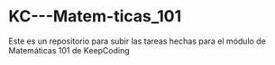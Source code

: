 # KC---Matem-ticas_101
Este es un repositorio para subir las tareas hechas para el módulo de Matemáticas 101 de KeepCoding
